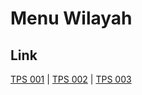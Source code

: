 # Menu Wilayah

## Link

[TPS 001](https://github.com/gigit-pemilu/pemilu-2024-81-maluku/tree/main/pileg-dpr/hitung-suara/sub/81-maluku/sub/03-kepulauan-tanimbar/sub/07-wuar-labobar/sub/2011-wunlah/sub/001-tps)
 | 
[TPS 002](https://github.com/gigit-pemilu/pemilu-2024-81-maluku/tree/main/pileg-dpr/hitung-suara/sub/81-maluku/sub/03-kepulauan-tanimbar/sub/07-wuar-labobar/sub/2011-wunlah/sub/002-tps)
 | 
[TPS 003](https://github.com/gigit-pemilu/pemilu-2024-81-maluku/tree/main/pileg-dpr/hitung-suara/sub/81-maluku/sub/03-kepulauan-tanimbar/sub/07-wuar-labobar/sub/2011-wunlah/sub/003-tps)

